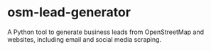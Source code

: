 # osm-lead-generator
A Python tool to generate business leads from OpenStreetMap and websites, including email and social media scraping.
